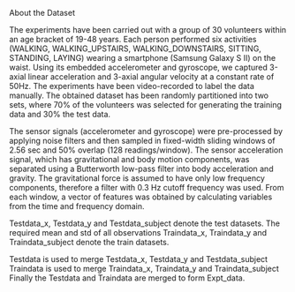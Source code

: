 About the Dataset

The experiments have been carried out with a group of 30 volunteers within an age bracket of 19-48 years. Each person performed six activities (WALKING, WALKING_UPSTAIRS, WALKING_DOWNSTAIRS, SITTING, STANDING, LAYING) wearing a smartphone (Samsung Galaxy S II) on the waist. Using its embedded accelerometer and gyroscope, we captured 3-axial linear acceleration and 3-axial angular velocity at a constant rate of 50Hz. The experiments have been video-recorded to label the data manually. The obtained dataset has been randomly partitioned into two sets, where 70% of the volunteers was selected for generating the training data and 30% the test data.

The sensor signals (accelerometer and gyroscope) were pre-processed by applying noise filters and then sampled in fixed-width sliding windows of 2.56 sec and 50% overlap (128 readings/window). The sensor acceleration signal, which has gravitational and body motion components, was separated using a Butterworth low-pass filter into body acceleration and gravity. The gravitational force is assumed to have only low frequency components, therefore a filter with 0.3 Hz cutoff frequency was used. From each window, a vector of features was obtained by calculating variables from the time and frequency domain.


Testdata_x, Testdata_y and Testdata_subject denote the test datasets. The required mean and std of all observations
Traindata_x, Traindata_y and Traindata_subject denote the train datasets.

Testdata is used to merge Testdata_x, Testdata_y and Testdata_subject
Traindata is used to merge Traindata_x, Traindata_y and Traindata_subject
Finally the Testdata and Traindata are merged to form Expt_data. 
